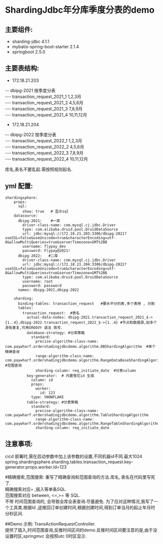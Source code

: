 # ShardingJdbc年分库季度分表的demo
## 主要组件:
- sharding-jdbc 4.1.1
- mybatis-spring-boot-starter 2.1.4
- springboot 2.5.0
  
## 主要表结构:
- 172.18.21.203 
 
-- dbipg-2021 按季度分表  
--- transaction_request_2021_1  1,2,3月  
--- transaction_request_2021_2  4,5,6月  
--- transaction_request_2021_3  7,8,9月  
--- transaction_request_2021_4  10,11,12月  

- 172.18.21.204

-- dbipg-2022 按季度分表  
--- transaction_request_2022_1  1,2,3月  
--- transaction_request_2022_2  4,5,6月  
--- transaction_request_2022_3  7,8,9月  
--- transaction_request_2022_4  10,11,12月

库名,表名不要乱起.需按照规则起名.

## yml 配置:
    
```
shardingsphere:
    props:
      sql:
        show: true   # 显示sql
    datasource:
      dbipg-2021:    #一库
        driver-class-name: com.mysql.cj.jdbc.Driver
        type: com.alibaba.druid.pool.DruidDataSource
        url: jdbc:mysql://172.18.21.203:3306/dbipg-2021?useSSL=false&useUnicode=true&characterEncoding=utf-8&allowMultiQueries=true&serverTimezone=GMT%2B8
        username: flypay_dev
        password: Flypay@2021!
      dbipg-2022:   #二库
        driver-class-name: com.mysql.cj.jdbc.Driver
        url: jdbc:mysql://172.18.21.204:3306/dbipg-2022?useSSL=false&useUnicode=true&characterEncoding=utf-8&allowMultiQueries=true&serverTimezone=GMT%2B8
        type: com.alibaba.druid.pool.DruidDataSource
        username: root
        password: password
      names: dbipg-2021,dbipg-2022

    sharding:
      binding-tables: transaction_request   #要水平分的表,多个表用 , 分割 
      tables:
        transaction_request:  #表名
          actual-data-nodes: dbipg-2021.transaction_request_2021_$->{1..4},dbipg-2022.transaction_request_2022_$->{1..4} #节点和数据源,如多个源有重复,可用GROOVY 语法 简写.
          database-strategy: #分库策略
            standard:
              precise-algorithm-class-name: com.paywharf.ordershadingjdbcdemo.algorithm.DBShardingAlgorithm  #单个精确查询
              range-algorithm-class-name: com.paywharf.ordershadingjdbcdemo.algorithm.RangeDataBaseShardingAlgorithm  #范围查询
              sharding-column: req_initiate_date  #分表column
          key-generator:  # 内置雪花id 生成
            column: id
            props:
              worker:
                id: 123
            type: SNOWFLAKE
          table-strategy: #分表策略
            standard:
              precise-algorithm-class-name: com.paywharf.ordershadingjdbcdemo.algorithm.TableShardingAlgorithm
              range-algorithm-class-name: com.paywharf.ordershadingjdbcdemo.algorithm.RangeTableShardingAlgorithm2
              sharding-column: req_initiate_date
```
## 注意事项:
cicd 部署时,需在启动参数中加上该参数的设置,不同机器id不同.最大1024  
spring.shardingsphere.sharding.tables.transaction_request.key-generator.props.worker.id=123  

#精确搜索,范围搜索:
重写了精确查询和范围查询的方法.库名, 表名在代码里写死了.  
精确搜索对应= ,插入等单条SQL.  
范围搜索对应 between, <=,>= 等 SQL.  
不带 时间范围查询的, 会导致全库全表查询.尽量避免. 为了应对这种情况,我写了一个工具类,根据Id ,逆推回订单创建时间,根据创建时间,得到订单当月的起止年月时分秒区间.


##Demo 示例:
TransActionRequestController.  
提供了插入,时间范围查询,反推时间区间的demo.反推时间区间要注意的是,由于没设置时区,springmvc 会按照utc 0时区显示.